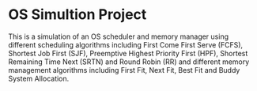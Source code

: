 # OS Simultion Project
This is a simulation of an OS scheduler and memory manager using different scheduling algorithms including First Come First Serve (FCFS), Shortest Job First (SJF), Preemptive Highest Priority First (HPF), Shortest Remaining Time Next (SRTN) and Round Robin (RR) and different memory management algorithms including First Fit, Next Fit, Best Fit and Buddy System Allocation.
